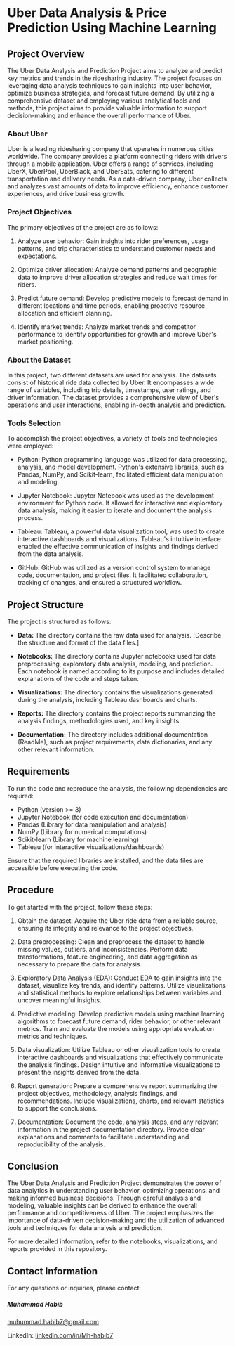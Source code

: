 # Uber Data Analysis & Price Prediction Using Machine Learning

## Project Overview

The Uber Data Analysis and Prediction Project aims to analyze and predict key metrics and trends in the ridesharing industry. The project focuses on leveraging data analysis techniques to gain insights into user behavior, optimize business strategies, and forecast future demand. By utilizing a comprehensive dataset and employing various analytical tools and methods, this project aims to provide valuable information to support decision-making and enhance the overall performance of Uber.

### About Uber

Uber is a leading ridesharing company that operates in numerous cities worldwide. The company provides a platform connecting riders with drivers through a mobile application. Uber offers a range of services, including UberX, UberPool, UberBlack, and UberEats, catering to different transportation and delivery needs. As a data-driven company, Uber collects and analyzes vast amounts of data to improve efficiency, enhance customer experiences, and drive business growth.

### Project Objectives

The primary objectives of the project are as follows:

1. Analyze user behavior: Gain insights into rider preferences, usage patterns, and trip characteristics to understand customer needs and expectations.

2. Optimize driver allocation: Analyze demand patterns and geographic data to improve driver allocation strategies and reduce wait times for riders.

3. Predict future demand: Develop predictive models to forecast demand in different locations and time periods, enabling proactive resource allocation and efficient planning.

4. Identify market trends: Analyze market trends and competitor performance to identify opportunities for growth and improve Uber's market positioning.

### About the Dataset

In this project, two different datasets are used for analysis. The datasets consist of historical ride data collected by Uber. It encompasses a wide range of variables, including trip details, timestamps, user ratings, and driver information. The dataset provides a comprehensive view of Uber's operations and user interactions, enabling in-depth analysis and prediction.

### Tools Selection

To accomplish the project objectives, a variety of tools and technologies were employed:

- Python: Python programming language was utilized for data processing, analysis, and model development. Python's extensive libraries, such as Pandas, NumPy, and Scikit-learn, facilitated efficient data manipulation and modeling.

- Jupyter Notebook: Jupyter Notebook was used as the development environment for Python code. It allowed for interactive and exploratory data analysis, making it easier to iterate and document the analysis process.

- Tableau: Tableau, a powerful data visualization tool, was used to create interactive dashboards and visualizations. Tableau's intuitive interface enabled the effective communication of insights and findings derived from the data analysis.

- GitHub: GitHub was utilized as a version control system to manage code, documentation, and project files. It facilitated collaboration, tracking of changes, and ensured a structured workflow.

## Project Structure

The project is structured as follows:

- **Data:** The directory contains the raw data used for analysis. [Describe the structure and format of the data files.]

- **Notebooks:** The directory contains Jupyter notebooks used for data preprocessing, exploratory data analysis, modeling, and prediction. Each notebook is named according to its purpose and includes detailed explanations of the code and steps taken.

- **Visualizations:** The directory contains the visualizations generated during the analysis, including Tableau dashboards and charts.

- **Reports:** The directory contains the project reports summarizing the analysis findings, methodologies used, and key insights.

- **Documentation:** The directory includes additional documentation (ReadMe), such as project requirements, data dictionaries, and any other relevant information.

## Requirements

To run the code and reproduce the analysis, the following dependencies are required:

- Python (version >= 3)
- Jupyter Notebook (for code execution and documentation)
- Pandas (Library for data manipulation and analysis)
- NumPy (Library for numerical computations)
- Scikit-learn (Library for machine learning)
- Tableau (for interactive visualizations/dashboards)

Ensure that the required libraries are installed, and the data files are accessible before executing the code.

## Procedure

To get started with the project, follow these steps:

1. Obtain the dataset: Acquire the Uber ride data from a reliable source, ensuring its integrity and relevance to the project objectives.

2. Data preprocessing: Clean and preprocess the dataset to handle missing values, outliers, and inconsistencies. Perform data transformations, feature engineering, and data aggregation as necessary to prepare the data for analysis.

3. Exploratory Data Analysis (EDA): Conduct EDA to gain insights into the dataset, visualize key trends, and identify patterns. Utilize visualizations and statistical methods to explore relationships between variables and uncover meaningful insights.

4. Predictive modeling: Develop predictive models using machine learning algorithms to forecast future demand, rider behavior, or other relevant metrics. Train and evaluate the models using appropriate evaluation metrics and techniques.

5. Data visualization: Utilize Tableau or other visualization tools to create interactive dashboards and visualizations that effectively communicate the analysis findings. Design intuitive and informative visualizations to present the insights derived from the data.

6. Report generation: Prepare a comprehensive report summarizing the project objectives, methodology, analysis findings, and recommendations. Include visualizations, charts, and relevant statistics to support the conclusions.

7. Documentation: Document the code, analysis steps, and any relevant information in the project documentation directory. Provide clear explanations and comments to facilitate understanding and reproducibility of the analysis.

## Conclusion

The Uber Data Analysis and Prediction Project demonstrates the power of data analytics in understanding user behavior, optimizing operations, and making informed business decisions. Through careful analysis and modeling, valuable insights can be derived to enhance the overall performance and competitiveness of Uber. The project emphasizes the importance of data-driven decision-making and the utilization of advanced tools and techniques for data analysis and prediction.

For more detailed information, refer to the notebooks, visualizations, and reports provided in this repository.

## Contact Information

For any questions or inquiries, please contact:

##### Muhammad Habib

[muhummad.habib7@gmail.com](muhummad.habib7@gmail.com)

LinkedIn: [linkedin.com/in/Mh-habib7](https://www.linkedin.com/in/mh-habib7/)

